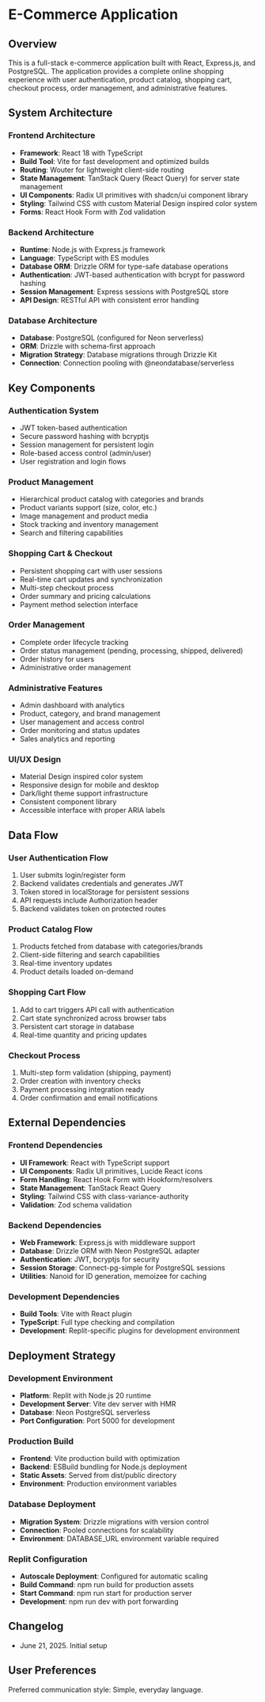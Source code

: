 # E-Commerce Application

## Overview

This is a full-stack e-commerce application built with React, Express.js, and PostgreSQL. The application provides a complete online shopping experience with user authentication, product catalog, shopping cart, checkout process, order management, and administrative features.

## System Architecture

### Frontend Architecture
- **Framework**: React 18 with TypeScript
- **Build Tool**: Vite for fast development and optimized builds
- **Routing**: Wouter for lightweight client-side routing
- **State Management**: TanStack Query (React Query) for server state management
- **UI Components**: Radix UI primitives with shadcn/ui component library
- **Styling**: Tailwind CSS with custom Material Design inspired color system
- **Forms**: React Hook Form with Zod validation

### Backend Architecture
- **Runtime**: Node.js with Express.js framework
- **Language**: TypeScript with ES modules
- **Database ORM**: Drizzle ORM for type-safe database operations
- **Authentication**: JWT-based authentication with bcrypt for password hashing
- **Session Management**: Express sessions with PostgreSQL store
- **API Design**: RESTful API with consistent error handling

### Database Architecture
- **Database**: PostgreSQL (configured for Neon serverless)
- **ORM**: Drizzle with schema-first approach
- **Migration Strategy**: Database migrations through Drizzle Kit
- **Connection**: Connection pooling with @neondatabase/serverless

## Key Components

### Authentication System
- JWT token-based authentication
- Secure password hashing with bcryptjs
- Session management for persistent login
- Role-based access control (admin/user)
- User registration and login flows

### Product Management
- Hierarchical product catalog with categories and brands
- Product variants support (size, color, etc.)
- Image management and product media
- Stock tracking and inventory management
- Search and filtering capabilities

### Shopping Cart & Checkout
- Persistent shopping cart with user sessions
- Real-time cart updates and synchronization
- Multi-step checkout process
- Order summary and pricing calculations
- Payment method selection interface

### Order Management
- Complete order lifecycle tracking
- Order status management (pending, processing, shipped, delivered)
- Order history for users
- Administrative order management

### Administrative Features
- Admin dashboard with analytics
- Product, category, and brand management
- User management and access control
- Order monitoring and status updates
- Sales analytics and reporting

### UI/UX Design
- Material Design inspired color system
- Responsive design for mobile and desktop
- Dark/light theme support infrastructure
- Consistent component library
- Accessible interface with proper ARIA labels

## Data Flow

### User Authentication Flow
1. User submits login/register form
2. Backend validates credentials and generates JWT
3. Token stored in localStorage for persistent sessions
4. API requests include Authorization header
5. Backend validates token on protected routes

### Product Catalog Flow
1. Products fetched from database with categories/brands
2. Client-side filtering and search capabilities
3. Real-time inventory updates
4. Product details loaded on-demand

### Shopping Cart Flow
1. Add to cart triggers API call with authentication
2. Cart state synchronized across browser tabs
3. Persistent cart storage in database
4. Real-time quantity and pricing updates

### Checkout Process
1. Multi-step form validation (shipping, payment)
2. Order creation with inventory checks
3. Payment processing integration ready
4. Order confirmation and email notifications

## External Dependencies

### Frontend Dependencies
- **UI Framework**: React with TypeScript support
- **UI Components**: Radix UI primitives, Lucide React icons
- **Form Handling**: React Hook Form with Hookform/resolvers
- **State Management**: TanStack React Query
- **Styling**: Tailwind CSS with class-variance-authority
- **Validation**: Zod schema validation

### Backend Dependencies
- **Web Framework**: Express.js with middleware support
- **Database**: Drizzle ORM with Neon PostgreSQL adapter
- **Authentication**: JWT, bcryptjs for security
- **Session Storage**: Connect-pg-simple for PostgreSQL sessions
- **Utilities**: Nanoid for ID generation, memoizee for caching

### Development Dependencies
- **Build Tools**: Vite with React plugin
- **TypeScript**: Full type checking and compilation
- **Development**: Replit-specific plugins for development environment

## Deployment Strategy

### Development Environment
- **Platform**: Replit with Node.js 20 runtime
- **Development Server**: Vite dev server with HMR
- **Database**: Neon PostgreSQL serverless
- **Port Configuration**: Port 5000 for development

### Production Build
- **Frontend**: Vite production build with optimization
- **Backend**: ESBuild bundling for Node.js deployment
- **Static Assets**: Served from dist/public directory
- **Environment**: Production environment variables

### Database Deployment
- **Migration System**: Drizzle migrations with version control
- **Connection**: Pooled connections for scalability
- **Environment**: DATABASE_URL environment variable required

### Replit Configuration
- **Autoscale Deployment**: Configured for automatic scaling
- **Build Command**: npm run build for production assets
- **Start Command**: npm run start for production server
- **Development**: npm run dev with port forwarding

## Changelog
- June 21, 2025. Initial setup

## User Preferences

Preferred communication style: Simple, everyday language.